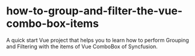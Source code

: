 # how-to-group-and-filter-the-vue-combo-box-items
A quick start Vue project that helps you to learn how to perform Grouping and Filtering with the items of Vue ComboBox of Syncfusion.
